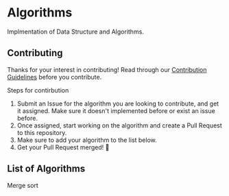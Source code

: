 # Algorithms

Implmentation of Data Structure and Algorithms.

## Contributing

Thanks for your interest in contributing! Read through our [Contribution Guidelines](CONTRIBUTING.md) before you contribute.

Steps for contirbution
1. Submit an Issue for the algorithm you are looking to contribute, and get it assigned. Make sure it doesn't implemented before or exist an issue before.
2. Once assigned, start working on the algorithm and create a Pull Request to this repository.
3. Make sure to add your algorithm to the list below.
4. Get your Pull Request merged! 🎉

## List of Algorithms

Merge sort

